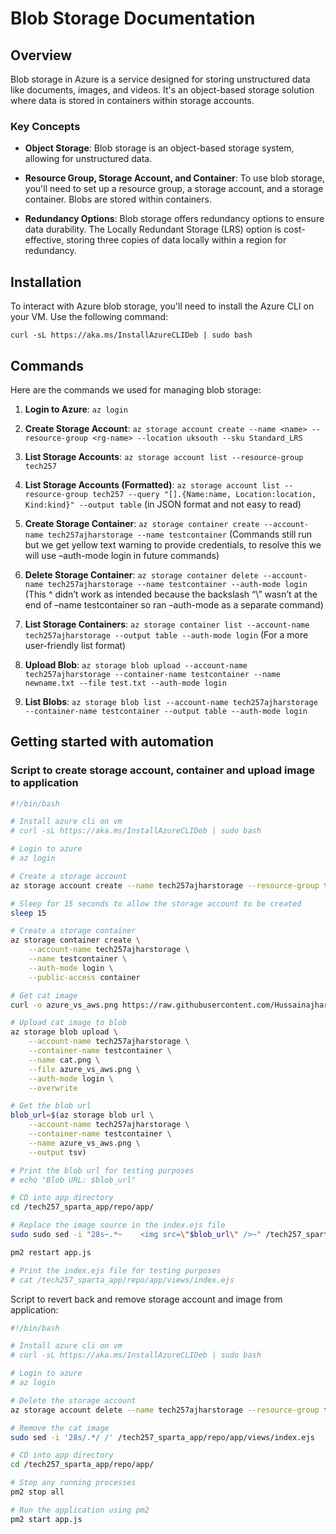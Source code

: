 # Blob Storage Documentation

## Overview

Blob storage in Azure is a service designed for storing unstructured data like documents, images, and videos. It's an object-based storage solution where data is stored in containers within storage accounts.

### Key Concepts

- **Object Storage**: Blob storage is an object-based storage system, allowing for unstructured data.

- **Resource Group, Storage Account, and Container**: To use blob storage, you'll need to set up a resource group, a storage account, and a storage container. Blobs are stored within containers.

- **Redundancy Options**: Blob storage offers redundancy options to ensure data durability. The Locally Redundant Storage (LRS) option is cost-effective, storing three copies of data locally within a region for redundancy.

## Installation

To interact with Azure blob storage, you'll need to install the Azure CLI on your VM. Use the following command:

`curl -sL https://aka.ms/InstallAzureCLIDeb | sudo bash`

## Commands

Here are the commands we used for managing blob storage:

1. **Login to Azure**:
   `az login`

2. **Create Storage Account**:
   `az storage account create --name <name> --resource-group <rg-name> --location uksouth --sku Standard_LRS`

3. **List Storage Accounts**:
   `az storage account list --resource-group tech257`

4. **List Storage Accounts (Formatted)**:
   `az storage account list --resource-group tech257 --query "[].{Name:name, Location:location, Kind:kind}" --output table`
   (in JSON format and not easy to read)

5. **Create Storage Container**:
   `az storage container create --account-name tech257ajharstorage --name testcontainer`
   (Commands still run but we get yellow text warning to provide credentials, to resolve this we will use –auth-mode login in future commands)

6. **Delete Storage Container**:
   `az storage container delete --account-name tech257ajharstorage --name testcontainer --auth-mode login`
   (This ^ didn’t work as intended because the backslash “\” wasn’t at the end of –name testcontainer so ran –auth-mode as a separate command)

7. **List Storage Containers**:
   `az storage container list --account-name tech257ajharstorage --output table --auth-mode login`
   (For a more user-friendly list format)

8. **Upload Blob**:
   `az storage blob upload --account-name tech257ajharstorage --container-name testcontainer --name newname.txt --file test.txt --auth-mode login`

9. **List Blobs**:
   `az storage blob list --account-name tech257ajharstorage --container-name testcontainer --output table --auth-mode login`


## Getting started with automation
### Script to create storage account, container and upload image to application
```bash
#!/bin/bash

# Install azure cli on vm
# curl -sL https://aka.ms/InstallAzureCLIDeb | sudo bash

# Login to azure
# az login

# Create a storage account
az storage account create --name tech257ajharstorage --resource-group tech257 --location uksouth --sku Standard_LRS --allow-blob-public-access true

# Sleep for 15 seconds to allow the storage account to be created
sleep 15

# Create a storage container
az storage container create \
    --account-name tech257ajharstorage \
    --name testcontainer \
    --auth-mode login \
    --public-access container

# Get cat image
curl -o azure_vs_aws.png https://raw.githubusercontent.com/Hussainajhar8/tech257_sparta_app/main/img/azure_vs_aws.png

# Upload cat image to blob
az storage blob upload \
    --account-name tech257ajharstorage \
    --container-name testcontainer \
    --name cat.png \
    --file azure_vs_aws.png \
    --auth-mode login \
    --overwrite

# Get the blob url
blob_url=$(az storage blob url \
    --account-name tech257ajharstorage \
    --container-name testcontainer \
    --name azure_vs_aws.png \
    --output tsv)

# Print the blob url for testing purposes
# echo "Blob URL: $blob_url"

# CD into app directory
cd /tech257_sparta_app/repo/app/

# Replace the image source in the index.ejs file
sudo sudo sed -i "28s~.*~    <img src=\"$blob_url\" />~" /tech257_sparta_app/repo/app/views/index.ejs

pm2 restart app.js

# Print the index.ejs file for testing purposes
# cat /tech257_sparta_app/repo/app/views/index.ejs
```

Script to revert back and remove storage account and image from application:
```bash
#!/bin/bash

# Install azure cli on vm
# curl -sL https://aka.ms/InstallAzureCLIDeb | sudo bash

# Login to azure
# az login

# Delete the storage account
az storage account delete --name tech257ajharstorage --resource-group tech257

# Remove the cat image
sudo sed -i '28s/.*/ /' /tech257_sparta_app/repo/app/views/index.ejs

# CD into app directory
cd /tech257_sparta_app/repo/app/

# Stop any running processes
pm2 stop all

# Run the application using pm2
pm2 start app.js
```
